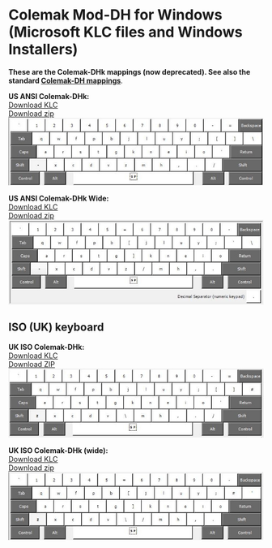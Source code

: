 
# Colemak Mod-DH for Windows (Microsoft KLC files and Windows Installers)

**These are the Colemak-DHk mappings (now deprecated). See also the standard [Colemak-DH mappings](https://github.com/ColemakMods/mod-dh/tree/master/klc)**.

**US ANSI Colemak-DHk:**  
[Download KLC](colemak_dhk_ansi_us.klc?raw=true)  
[Download zip](colemak_dhk_ansi_us.zip?raw=true)  
![US Colemak-DH](colemak_dhk_ansi_us.jpg)  

**US ANSI Colemak-DHk Wide:**  
[Download KLC](colemak_dhk_ansi_us_wide.klc?raw=true)  
[Download zip](colemak_dhk_ansi_us_wide.zip?raw=true)  
![US Colemak-DH (wide)](colemak_dhk_ansi_us_wide.jpg)  

## ISO (UK) keyboard

**UK ISO Colemak-DHk:**  
[Download KLC](colemak_dhk_iso_uk.klc?raw=true)  
[Download ZIP](colemak_dhk_iso_uk.zip?raw=true)  
![UK Colemak-DH](colemak_dhk_iso_uk.jpg)  

**UK ISO Colemak-DHk (wide):**  
[Download KLC](colemak_dhk_iso_uk_wide.klc?raw=true)  
[Download zip](colemak_dhk_iso_uk_wide.zip?raw=true)  
![UK Colemak-DH (wide)](colemak_dhk_iso_uk_wide.jpg)  

